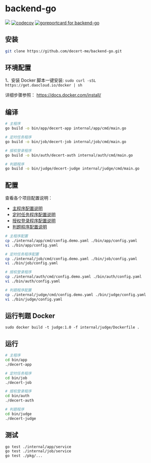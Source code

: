 # backend-go
![](https://img.shields.io/badge/license-MIT-green)
[![codecov](https://codecov.io/gh/decert-me/backend-go/branch/feature/testing/graph/badge.svg?token=D68XAECVLI)](https://codecov.io/gh/decert-me/backend-go)
[![goreportcard for backend-go](https://goreportcard.com/badge/github.com/decert-me/backend-go)](https://goreportcard.com/report/github.com/decert-me/backend-go)
## 安装
```bash
git clone https://github.com/decert-me/backend-go.git
```
## 环境配置
1、安装 Docker
脚本一键安装: `sudo curl -sSL https://get.daocloud.io/docker | sh`

详细步骤参照： https://docs.docker.com/install/
## 编译

```bash
# 主程序
go build -o bin/app/decert-app internal/app/cmd/main.go

# 定时任务程序
go build -o bin/job/decert-job internal/job/cmd/main.go

# 授权登录程序
go build -o bin/auth/decert-auth internal/auth/cmd/main.go

# 判题程序
go build -o bin/judge/decert-judge internal/judge/cmd/main.go
```

## 配置

查看各个项目配置说明：
- [主程序配置说明](./internal/app/README.md)
- [定时任务程序配置说明](./internal/job/README.md)
- [授权登录程序配置说明](./internal/auth/README.md)
- [判题程序配置说明](./internal/judge/README.md)


```bash
# 主程序配置
cp ./internal/app/cmd/config.demo.yaml ./bin/app/config.yaml
vi ./bin/app/config.yaml

# 定时任务程序配置
cp ./internal/job/cmd/config.demo.yaml ./bin/job/config.yaml
vi ./bin/job/config.yaml

# 授权登录程序
cp ./internal/auth/cmd/config.demo.yaml ./bin/auth/config.yaml
vi ./bin/auth/config.yaml

# 判题程序配置
cp ./internal/judge/cmd/config.demo.yaml ./bin/judge/config.yaml
vi ./bin/judge/config.yaml
```

## 运行判题 Docker

```shell
sudo docker build -t judge:1.0 -f internal/judge/Dockerfile .
```

## 运行

```bash
# 主程序
cd bin/app
./decert-app

# 定时任务程序
cd bin/job
./decert-job

# 授权登录程序
cd bin/auth
./decert-auth

# 判题程序
cd bin/judge
./decert-judge
```



## 测试
```bash
go test ./internal/app/service
go test ./internal/job/service
go test ./pkg/...
```